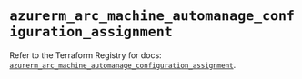# `azurerm_arc_machine_automanage_configuration_assignment`

Refer to the Terraform Registry for docs: [`azurerm_arc_machine_automanage_configuration_assignment`](https://registry.terraform.io/providers/hashicorp/azurerm/4.12.0/docs/resources/arc_machine_automanage_configuration_assignment).

